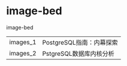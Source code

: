 # image-bed
image-bed



|          |                          |
| -------- | ------------------------ |
| images_1 | PostgreSQL指南：内幕探索 |
| images_2 | PstgreSQL数据库内核分析  |


